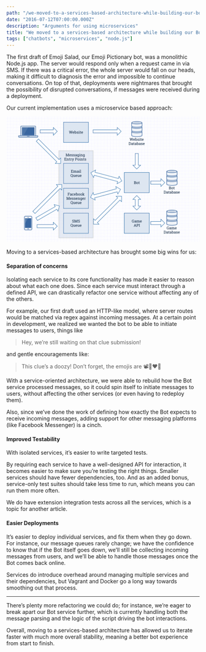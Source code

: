 ```yaml
---
path: "/we-moved-to-a-services-based-architecture-while-building-our-bot-and-it-is-awesome/"
date: "2016-07-12T07:00:00.000Z"
description: "Arguments for using microservices"
title: "We moved to a services-based architecture while building our Bot and it is awesome"
tags: ["chatbots", "microservices", "node.js"]
---
```


The first draft of Emoji Salad, our Emoji Pictionary bot, was a monolithic
Node.js app. The server would respond only when a request came in via SMS. If
there was a critical error, the whole server would fall on our heads, making it
difficult to diagnosis the error and impossible to continue conversations. On
top of that, deployments were nightmares that brought the possibility of
disrupted conversations, if messages were received during a deployment.

Our current implementation uses a microservice based approach:

![A diagram of our architecture](diagram.png)

Moving to a services-based architecture has brought some big wins for us:

#### Separation of concerns

Isolating each service to its core functionality has made it easier to reason
about what each one does. Since each service must interact through a defined
API, we can drastically refactor one service without affecting any of the
others.

For example, our first draft used an HTTP-like model, where server routes would
be matched via regex against incoming messages. At a certain point in
development, we realized we wanted the bot to be able to initiate messages to
users, things like

> Hey, we’re still waiting on that clue submission!

and gentle encouragements like:

> This clue’s a doozy! Don’t forget, the emojis are 📽🤖❤️🤖

With a service-oriented architecture, we were able to rebuild how the Bot
service processed messages, so it could spin itself to initiate messages to
users, without affecting the other services (or even having to redeploy them).

Also, since we’ve done the work of defining how exactly the Bot expects to
receive incoming messages, adding support for other messaging platforms (like
Facebook Messenger) is a cinch.

#### Improved Testability

With isolated services, it’s easier to write targeted tests.

By requiring each service to have a well-designed API for interaction, it
becomes easier to make sure you’re testing the right things. Smaller services
should have fewer dependencies, too. And as an added bonus, service-only test
suites should take less time to run, which means you can run them more often.

We do have extension integration tests across all the services, which is a topic
for another article.

#### Easier Deployments

It’s easier to deploy individual services, and fix them when they go down. For
instance, our message queues rarely change; we have the confidence to know that
if the Bot itself goes down, we’ll still be collecting incoming messages from
users, and we’ll be able to handle those messages once the Bot comes back
online.

Services do introduce overhead around managing multiple services and their
dependencies, but Vagrant and Docker go a long way towards smoothing out that
process.

---

There’s plenty more refactoring we could do; for instance, we’re eager to break
apart our Bot service further, which is currently handling both the message
parsing and the logic of the script driving the bot interactions.

Overall, moving to a services-based architecture has allowed us to iterate
faster with much more overall stability, meaning a better bot experience from
start to finish.
